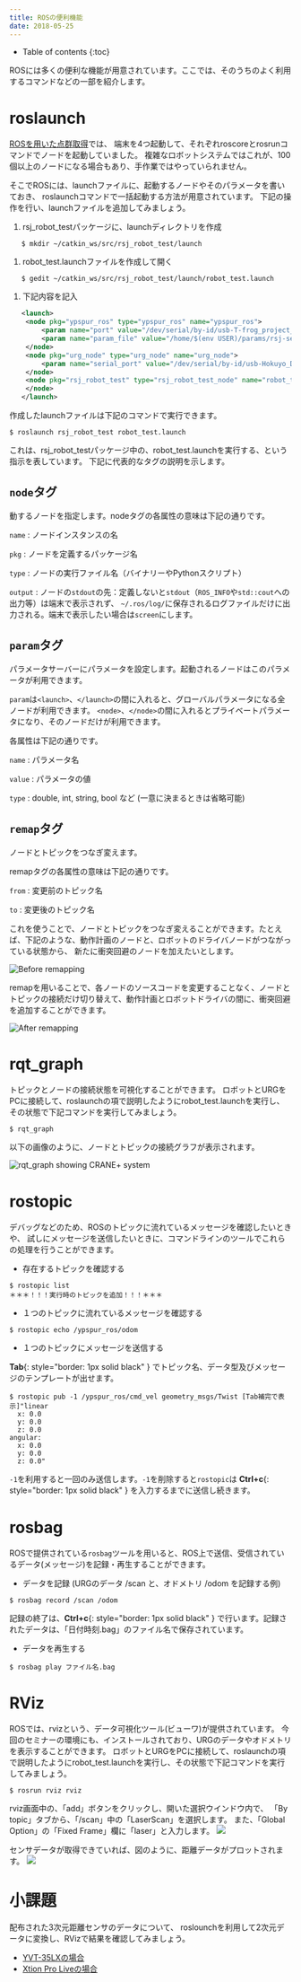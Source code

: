 ```yaml
---
title: ROSの便利機能
date: 2018-05-25
---
```


- Table of contents
{:toc}

ROSには多くの便利な機能が用意されています。ここでは、そのうちのよく利用するコマンドなどの一部を紹介します。

# roslaunch

[ROSを用いた点群取得](ros_points.html)では、
端末を4つ起動して、それぞれroscoreとrosrunコマンドでノードを起動していました。
複雑なロボットシステムではこれが、100個以上のノードになる場合もあり、手作業ではやっていられません。

そこでROSには、launchファイルに、起動するノードやそのパラメータを書いておき、
roslaunchコマンドで一括起動する方法が用意されています。
下記の操作を行い、launchファイルを追加してみましょう。

1. rsj_robot_testパッケージに、launchディレクトリを作成
```shell
   $ mkdir ~/catkin_ws/src/rsj_robot_test/launch
```

1. robot_test.launchファイルを作成して開く
```shell
   $ gedit ~/catkin_ws/src/rsj_robot_test/launch/robot_test.launch
```

1. 下記内容を記入
```xml
   <launch>
   	<node pkg="ypspur_ros" type="ypspur_ros" name="ypspur_ros">
   		<param name="port" value="/dev/serial/by-id/usb-T-frog_project_T-frog_Driver-if00" />
   		<param name="param_file" value="/home/$(env USER)/params/rsj-seminar20??.param該当するものに置き換えること" />
   	</node>
   	<node pkg="urg_node" type="urg_node" name="urg_node">
   		<param name="serial_port" value="/dev/serial/by-id/usb-Hokuyo_Data_Flex_for_USB_URG-Series_USB_Driver-if00" />
   	</node>
   	<node pkg="rsj_robot_test" type="rsj_robot_test_node" name="robot_test" output="screen">
   	</node>
   </launch>
```

作成したlaunchファイルは下記のコマンドで実行できます。

```shell
$ roslaunch rsj_robot_test robot_test.launch
```

これは、rsj_robot_testパッケージ中の、robot_test.launchを実行する、という指示を表しています。
下記に代表的なタグの説明を示します。

## `node`タグ

動するノードを指定します。nodeタグの各属性の意味は下記の通りです。

`name`
: ノードインスタンスの名

`pkg`
: ノードを定義するパッケージ名

`type`
: ノードの実行ファイル名（バイナリーやPythonスクリプト）

`output`
: ノードの`stdout`の先：定義しないと`stdout`（`ROS_INFO`や`std::cout`への出力等）は端末で表示されず、
`~/.ros/log/`に保存されるログファイルだけに出力される。端末で表示したい場合は`screen`にします。

## `param`タグ

パラメータサーバーにパラメータを設定します。起動されるノードはこのパラメータが利用できます。

`param`は`<launch>`、`</launch>`の間に入れると、グローバルパラメータになる全ノードが利用できます。
`<node>`、`</node>`の間に入れるとプライベートパラメータになり、そのノードだけが利用できます。

各属性は下記の通りです。

`name`
: パラメータ名

`value`
: パラメータの値

`type`
: double, int, string, bool など (一意に決まるときは省略可能)

## `remap`タグ

ノードとトピックをつなぎ変えます。

remapタグの各属性の意味は下記の通りです。

`from`
: 変更前のトピック名

`to`
: 変更後のトピック名

これを使うことで、ノードとトピックをつなぎ変えることができます。たとえば、下記のような、動作計画のノードと、ロボットのドライバノードがつながっている状態から、
新たに衝突回避のノードを加えたいとします。

![Before remapping](images/remap_before.png)

remapを用いることで、各ノードのソースコードを変更することなく、ノードとトピックの接続だけ切り替えて、動作計画とロボットドライバの間に、衝突回避を追加することができます。

![After remapping](images/remap_after.png)

# rqt_graph

トピックとノードの接続状態を可視化することができます。
ロボットとURGをPCに接続して、roslaunchの項で説明したようにrobot_test.launchを実行し、その状態で下記コマンドを実行してみましょう。

```shell
$ rqt_graph
```

以下の画像のように、ノードとトピックの接続グラフが表示されます。

![rqt_graph showing CRANE+ system](images/rqt_graph.png)

# rostopic

デバッグなどのため、ROSのトピックに流れているメッセージを確認したいときや、
試しにメッセージを送信したいときに、コマンドラインのツールでこれらの処理を行うことができます。

- 存在するトピックを確認する

```shell
$ rostopic list
＊＊＊！！！実行時のトピックを追加！！！＊＊＊
```

- １つのトピックに流れているメッセージを確認する

```shell
$ rostopic echo /ypspur_ros/odom
```

- １つのトピックにメッセージを送信する

__Tab__{: style="border: 1px solid black" } でトピック名、データ型及びメッセージのテンプレートが出せます。

```shell
$ rostopic pub -1 /ypspur_ros/cmd_vel geometry_msgs/Twist [Tab補完で表示]"linear
  x: 0.0
  y: 0.0
  z: 0.0
angular:
  x: 0.0
  y: 0.0
  z: 0.0"
```

`-1`を利用すると一回のみ送信します。`-1`を削除すると`rostopic`は __Ctrl+c__{: style="border: 1px solid black" } を入力するまでに送信し続きます。

# rosbag

ROSで提供されている`rosbag`ツールを用いると、ROS上で送信、受信されているデータ(メッセージ)を記録・再生することができます。

- データを記録 (URGのデータ /scan と、オドメトリ /odom を記録する例)

```shell
$ rosbag record /scan /odom
```

記録の終了は、__Ctrl+c__{: style="border: 1px solid black" } で行います。記録されたデータは、「日付時刻.bag」のファイル名で保存されています。

- データを再生する

```shell
$ rosbag play ファイル名.bag
```

# RViz

ROSでは、rvizという、データ可視化ツール(ビューワ)が提供されています。
今回のセミナーの環境にも、インストールされており、URGのデータやオドメトリを表示することができます。
ロボットとURGをPCに接続して、roslaunchの項で説明したようにrobot_test.launchを実行し、その状態で下記コマンドを実行してみましょう。

```shell
$ rosrun rviz rviz
```
rviz画面中の、「add」ボタンをクリックし、開いた選択ウインドウ内で、
「By topic」タブから、「/scan」中の「LaserScan」を選択します。
また、「Global Option」の「Fixed Frame」欄に「laser」と入力します。
![](images/rviz-add.png)

センサデータが取得できていれば、図のように、距離データがプロットされます。
![](images/rviz-data.png)

# 小課題

配布された3次元距離センサのデータについて、
roslounchを利用して2次元データに変換し、RVizで結果を確認してみましょう。

- [YVT-35LXの場合](ros_3durg.html)
- [Xtion Pro Liveの場合](ros_xtion.html)
